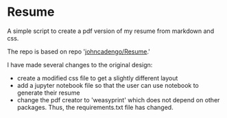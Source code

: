 Resume
======

A simple script to create a pdf version of my resume from markdown and css.

The repo is based on repo '[johncadengo/Resume](https://github.com/johncadengo/Resume).' 

I have made several changes to the original design: 
- create a modified css file to get a slightly different layout
- add a jupyter notebook file so that the user can use notebook to generate their resume
- change the pdf creator to 'weasyprint' which does not depend on other packages. Thus, the requirements.txt file has changed. 

